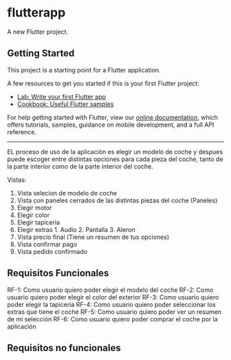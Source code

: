 # flutterapp

A new Flutter project.

## Getting Started

This project is a starting point for a Flutter application.

A few resources to get you started if this is your first Flutter project:

- [Lab: Write your first Flutter app](https://flutter.dev/docs/get-started/codelab)
- [Cookbook: Useful Flutter samples](https://flutter.dev/docs/cookbook)

For help getting started with Flutter, view our
[online documentation](https://flutter.dev/docs), which offers tutorials,
samples, guidance on mobile development, and a full API reference.

-------------------------------------------------------------

EL proceso de uso de la aplicación es elegir un modelo de coche y despues puede escoger entre distintas opciones para cada pieza del coche, tanto de la parte interior como de la parte interior del coche.

Vistas:
1. Vista selecion de modelo de coche
2. Vista con paneles cerrados de las distintas piezas del coche (Paneles)
  1. Elegir motor
  2. Elegir color
  3. Elegir tapiceria
  4. Elegir extras
    1. Audio
    2. Pantalla
    3. Aleron
3. Vista precio final (Tiene un resumen de tus opciones)
4. Vista confirmar pago
5. Vista pedido confirmado

## Requisitos Funcionales
RF-1: Como usuario quiero poder elegir el modelo del coche
RF-2: Como usuario quiero poder elegir el color del exterior
RF-3: Como usuario quiero poder elegir la tapiceria
RF-4: Como usuario quiero poder seleccionar los extras que tiene el coche
RF-5: Como usuario quiero poder ver un resumen de mi selección
RF-6: Como usuario quiero poder comprar el coche por la aplicación

## Requisitos no funcionales
